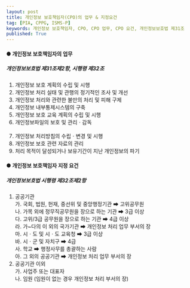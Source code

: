 ```yaml
---
layout: post
title: 개인정보 보호책임자(CPO)의 업무 & 지정요건
tag: [PIA, CPPG, ISMS-P]
keywords: 개인정보 보호책임자, CPO, CPO 업무, CPO 요건, 개인정보보호법 제31조
published: True
---
```


#### ● 개인정보 보호책임자의 업무
##### _개인정보보호법 제31조제2항, 시행령 제32조_
<ol>
    <li>개인정보 보호 계획의 수립 및 시행</li>
    <li>개인정보 처리 실태 및 관행의 정기적인 조사 및 개선</li>
    <li>개인정보 처리와 관련한 불만의 처리 및 피해 구제</li>
    <li>개인정보 내부통제시스템의 구축</li>
    <li>개인정보 보호 교육 계획의 수립 및 시행</li>
    <li>개인정보파일의 보호 및 관리ㆍ감독</li>
    <br>
    <li>개인정보 처리방침의 수립ㆍ변경 및 시행</li>
    <li>개인정보 보호 관련 자료의 관리</li>
    <li>처리 목적이 달성되거나 보유기간이 지난 개인정보의 파기</li>
</ol>

<p></p>

#### ● 개인정보 보호책임자 지정 요건
##### _개인정보보호법 시행령 제32조제2항_
1. 공공기관  
    가. 국회, 법원, 헌재, 중선위 및 중앙행정기관 ⮕ 고위공무원  
    나. 가목 외에 정무직공무원을 장으로 하는 기관 ⮕ 3급 이상  
    다. 고위/3급 공무원을 장으로 하는 기관 ⮕ 4급 이상  
    라. 가~다의 이 외의 국가기관 ⮕ 개인정보 처리 업무 부서의 장  
    마. 시ㆍ도 및 시ㆍ도 교육청 ⮕ 3급 이상   
    바. 시ㆍ군 및 자치구 ⮕ 4급   
    사. 학교 ⮕ 행정사무를 총괄하는 사람  
    아. 그 외의 공공기관 ⮕ 개인정보 처리 업무 부서의 장 
2. 공공기관 이외  
    가. 사업주 또는 대표자  
    나. 임원 (임원이 없는 경우 개인정보 처리 부서의 장)

